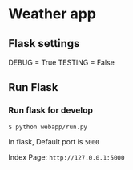 # Weather app

## Flask settings
DEBUG = True 
TESTING = False

## Run Flask
### Run flask for develop
```
$ python webapp/run.py
```
In flask, Default port is `5000`

Index Page:  `http://127.0.0.1:5000`
